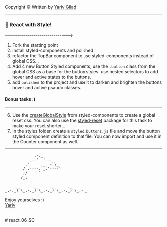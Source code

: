 <!-- prettier-ignore-start -->

Copyright © Written by [Yariv Gilad](https://yarivgilad.com) 
<hr>

### 💅 React with Style!
------------------------------->

1. Fork the starting point
2. install styled-components and polished
3. refactor the TopBar component to use styled-components instead of global CSS...
4. Add 4 new Button Styled components, use the `.button` class from the global CSS as a base for the button styles. use nested selectors to add hover and active states to the buttons.
5. add `polished` to the project and use it to darken and brighten the buttons hover and active psaudo classes.

#### Bonus tasks :)
-------------------
6. Use the [createGlobalStyle](https://styled-components.com/docs/api#createglobalstyle) from styled-components to create a global reset css.
You can also use the [styled-reset](https://www.npmjs.com/package/styled-reset) package for this task to make your reset shorter...
7. In the styles folder, create a `styled.buttons.js` file and move the button styled component definition to that file. You can now import and use it in the Counter component as well.
---
               
```
             ,-._
           _.-'  '--.
         .'      _  -`\_
        / .----.`_.'----'
        ;/     `
       /_;

    ._      ._      ._      ._
_.-._)`\_.-._)`\_.-._)`\_.-._)`\_.-._
```

Enjoy yourselves :)    
[Yariv](https://www.linkedin.com/in/yarivgilad/)    

<br>
<!-- prettier-ignore-end -->
# react_06_SC
